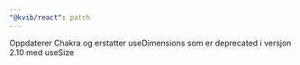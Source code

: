 ```yaml
---
"@kvib/react": patch
---
```


Oppdaterer Chakra og erstatter useDimensions som er deprecated i versjon 2.10 med useSize
